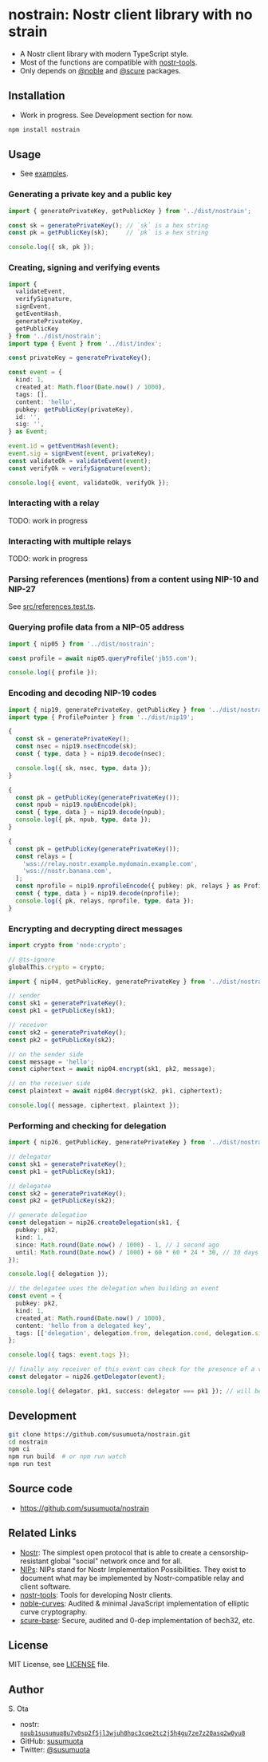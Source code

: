 # nostrain: Nostr client library with no strain

- A Nostr client library with modern TypeScript style.
- Most of the functions are compatible with [nostr-tools](https://github.com/nbd-wtf/nostr-tools).
- Only depends on [@noble](https://github.com/paulmillr/noble-curves) and [@scure](https://github.com/paulmillr/scure-base) packages.

## Installation

- Work in progress. See Development section for now.

```bash
npm install nostrain
```

## Usage

- See [examples](https://github.com/susumuota/nostrain/tree/main/examples).

### Generating a private key and a public key

```typescript
import { generatePrivateKey, getPublicKey } from '../dist/nostrain';

const sk = generatePrivateKey(); // `sk` is a hex string
const pk = getPublicKey(sk);     // `pk` is a hex string

console.log({ sk, pk });
```

### Creating, signing and verifying events

```typescript
import {
  validateEvent,
  verifySignature,
  signEvent,
  getEventHash,
  generatePrivateKey,
  getPublicKey
} from '../dist/nostrain';
import type { Event } from '../dist/index';

const privateKey = generatePrivateKey();

const event = {
  kind: 1,
  created_at: Math.floor(Date.now() / 1000),
  tags: [],
  content: 'hello',
  pubkey: getPublicKey(privateKey),
  id: '',
  sig: '',
} as Event;

event.id = getEventHash(event);
event.sig = signEvent(event, privateKey);
const validateOk = validateEvent(event);
const verifyOk = verifySignature(event);

console.log({ event, validateOk, verifyOk });
```

### Interacting with a relay

TODO: work in progress

### Interacting with multiple relays

TODO: work in progress

### Parsing references (mentions) from a content using NIP-10 and NIP-27

See [src/references.test.ts](https://github.com/susumuota/nostrain/blob/main/src/references.test.ts).

### Querying profile data from a NIP-05 address

```typescript
import { nip05 } from '../dist/nostrain';

const profile = await nip05.queryProfile('jb55.com');

console.log({ profile });
```

### Encoding and decoding NIP-19 codes

```typescript
import { nip19, generatePrivateKey, getPublicKey } from '../dist/nostrain';
import type { ProfilePointer } from '../dist/nip19';

{
  const sk = generatePrivateKey();
  const nsec = nip19.nsecEncode(sk);
  const { type, data } = nip19.decode(nsec);

  console.log({ sk, nsec, type, data });
}

{
  const pk = getPublicKey(generatePrivateKey());
  const npub = nip19.npubEncode(pk);
  const { type, data } = nip19.decode(npub);
  console.log({ pk, npub, type, data });
}

{
  const pk = getPublicKey(generatePrivateKey());
  const relays = [
    'wss://relay.nostr.example.mydomain.example.com',
    'wss://nostr.banana.com',
  ];
  const nprofile = nip19.nprofileEncode({ pubkey: pk, relays } as ProfilePointer);
  const { type, data } = nip19.decode(nprofile);
  console.log({ pk, relays, nprofile, type, data });
}
```

### Encrypting and decrypting direct messages

```typescript
import crypto from 'node:crypto';

// @ts-ignore
globalThis.crypto = crypto;

import { nip04, getPublicKey, generatePrivateKey } from '../dist/nostrain';

// sender
const sk1 = generatePrivateKey();
const pk1 = getPublicKey(sk1);

// receiver
const sk2 = generatePrivateKey();
const pk2 = getPublicKey(sk2);

// on the sender side
const message = 'hello';
const ciphertext = await nip04.encrypt(sk1, pk2, message);

// on the receiver side
const plaintext = await nip04.decrypt(sk2, pk1, ciphertext);

console.log({ message, ciphertext, plaintext });
```

### Performing and checking for delegation

```typescript
import { nip26, getPublicKey, generatePrivateKey } from '../dist/nostrain';

// delegator
const sk1 = generatePrivateKey();
const pk1 = getPublicKey(sk1);

// delegatee
const sk2 = generatePrivateKey();
const pk2 = getPublicKey(sk2);

// generate delegation
const delegation = nip26.createDelegation(sk1, {
  pubkey: pk2,
  kind: 1,
  since: Math.round(Date.now() / 1000) - 1, // 1 second ago
  until: Math.round(Date.now() / 1000) + 60 * 60 * 24 * 30, // 30 days
});

console.log({ delegation });

// the delegatee uses the delegation when building an event
const event = {
  pubkey: pk2,
  kind: 1,
  created_at: Math.round(Date.now() / 1000),
  content: 'hello from a delegated key',
  tags: [['delegation', delegation.from, delegation.cond, delegation.sig]]
};

console.log({ tags: event.tags });

// finally any receiver of this event can check for the presence of a valid delegation tag
const delegator = nip26.getDelegator(event);

console.log({ delegator, pk1, success: delegator === pk1 }); // will be null if there is no delegation tag or if it is invalid
```

## Development

```bash
git clone https://github.com/susumuota/nostrain.git
cd nostrain
npm ci
npm run build  # or npm run watch
npm run test
```

## Source code

- https://github.com/susumuota/nostrain

## Related Links

- [Nostr](https://github.com/nostr-protocol/nostr): The simplest open protocol that is able to create a censorship-resistant global "social" network once and for all.
- [NIPs](https://github.com/nostr-protocol/nips): NIPs stand for Nostr Implementation Possibilities. They exist to document what may be implemented by Nostr-compatible relay and client software.
- [nostr-tools](https://github.com/nbd-wtf/nostr-tools): Tools for developing Nostr clients.
- [noble-curves](https://github.com/paulmillr/noble-curves): Audited & minimal JavaScript implementation of elliptic curve cryptography.
- [scure-base](https://github.com/paulmillr/scure-base): Secure, audited and 0-dep implementation of bech32, etc.

## License

MIT License, see [LICENSE](LICENSE) file.

## Author

S. Ota

- nostr: [`npub1susumuq8u7v0sp2f5jl3wjuh8hpc3cqe2tc2j5h4gu7ze7z20asq2w0yu8`](https://iris.to/s_ota)
- GitHub: [susumuota](https://github.com/susumuota)
- Twitter: [@susumuota](https://twitter.com/susumuota)
